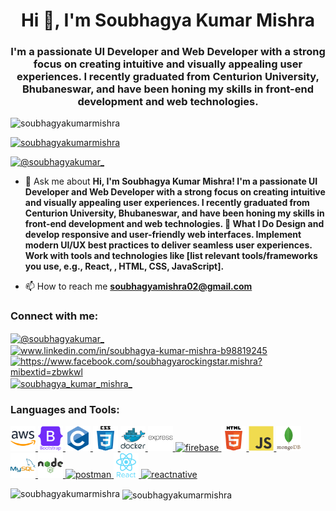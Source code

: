  <h1 align="center">Hi 👋, I'm Soubhagya Kumar Mishra</h1>
<h3 align="center">I'm a passionate UI Developer and Web Developer with a strong focus on creating intuitive and visually appealing user experiences. I recently graduated from Centurion University, Bhubaneswar, and have been honing my skills in front-end development and web technologies.</h3>

<p align="left"> <img src="https://komarev.com/ghpvc/?username=soubhagyakumarmishra&label=Profile%20views&color=0e75b6&style=flat" alt="soubhagyakumarmishra" /> </p>

<p align="left"> <a href="https://github.com/ryo-ma/github-profile-trophy"><img src="https://github-profile-trophy.vercel.app/?username=soubhagyakumarmishra" alt="soubhagyakumarmishra" /></a> </p>

<p align="left"> <a href="https://twitter.com/@soubhagyakumar_" target="blank"><img src="https://img.shields.io/twitter/follow/@soubhagyakumar_?logo=twitter&style=for-the-badge" alt="@soubhagyakumar_" /></a> </p>

- 💬 Ask me about **Hi, I'm Soubhagya Kumar Mishra! I'm a passionate UI Developer and Web Developer with a strong focus on creating intuitive and visually appealing user experiences. I recently graduated from Centurion University, Bhubaneswar, and have been honing my skills in front-end development and web technologies. 🚀 What I Do Design and develop responsive and user-friendly web interfaces. Implement modern UI/UX best practices to deliver seamless user experiences. Work with tools and technologies like [list relevant tools/frameworks you use, e.g., React, , HTML, CSS, JavaScript].**

- 📫 How to reach me **soubhagyamishra02@gmail.com**

<h3 align="left">Connect with me:</h3>
<p align="left">
<a href="https://twitter.com/@soubhagyakumar_" target="blank"><img align="center" src="https://raw.githubusercontent.com/rahuldkjain/github-profile-readme-generator/master/src/images/icons/Social/twitter.svg" alt="@soubhagyakumar_" height="30" width="40" /></a>
<a href="https://linkedin.com/in/www.linkedin.com/in/soubhagya-kumar-mishra-b98819245" target="blank"><img align="center" src="https://raw.githubusercontent.com/rahuldkjain/github-profile-readme-generator/master/src/images/icons/Social/linked-in-alt.svg" alt="www.linkedin.com/in/soubhagya-kumar-mishra-b98819245" height="30" width="40" /></a>
<a href="https://fb.com/https://www.facebook.com/soubhagyarockingstar.mishra?mibextid=zbwkwl" target="blank"><img align="center" src="https://raw.githubusercontent.com/rahuldkjain/github-profile-readme-generator/master/src/images/icons/Social/facebook.svg" alt="https://www.facebook.com/soubhagyarockingstar.mishra?mibextid=zbwkwl" height="30" width="40" /></a>
<a href="https://instagram.com/soubhagya_kumar_mishra_" target="blank"><img align="center" src="https://raw.githubusercontent.com/rahuldkjain/github-profile-readme-generator/master/src/images/icons/Social/instagram.svg" alt="soubhagya_kumar_mishra_" height="30" width="40" /></a>
</p>

<h3 align="left">Languages and Tools:</h3>
<p align="left"> <a href="https://aws.amazon.com" target="_blank" rel="noreferrer"> <img src="https://raw.githubusercontent.com/devicons/devicon/master/icons/amazonwebservices/amazonwebservices-original-wordmark.svg" alt="aws" width="40" height="40"/> </a> <a href="https://getbootstrap.com" target="_blank" rel="noreferrer"> <img src="https://raw.githubusercontent.com/devicons/devicon/master/icons/bootstrap/bootstrap-plain-wordmark.svg" alt="bootstrap" width="40" height="40"/> </a> <a href="https://www.cprogramming.com/" target="_blank" rel="noreferrer"> <img src="https://raw.githubusercontent.com/devicons/devicon/master/icons/c/c-original.svg" alt="c" width="40" height="40"/> </a> <a href="https://www.w3schools.com/css/" target="_blank" rel="noreferrer"> <img src="https://raw.githubusercontent.com/devicons/devicon/master/icons/css3/css3-original-wordmark.svg" alt="css3" width="40" height="40"/> </a> <a href="https://www.docker.com/" target="_blank" rel="noreferrer"> <img src="https://raw.githubusercontent.com/devicons/devicon/master/icons/docker/docker-original-wordmark.svg" alt="docker" width="40" height="40"/> </a> <a href="https://expressjs.com" target="_blank" rel="noreferrer"> <img src="https://raw.githubusercontent.com/devicons/devicon/master/icons/express/express-original-wordmark.svg" alt="express" width="40" height="40"/> </a> <a href="https://firebase.google.com/" target="_blank" rel="noreferrer"> <img src="https://www.vectorlogo.zone/logos/firebase/firebase-icon.svg" alt="firebase" width="40" height="40"/> </a> <a href="https://www.w3.org/html/" target="_blank" rel="noreferrer"> <img src="https://raw.githubusercontent.com/devicons/devicon/master/icons/html5/html5-original-wordmark.svg" alt="html5" width="40" height="40"/> </a> <a href="https://developer.mozilla.org/en-US/docs/Web/JavaScript" target="_blank" rel="noreferrer"> <img src="https://raw.githubusercontent.com/devicons/devicon/master/icons/javascript/javascript-original.svg" alt="javascript" width="40" height="40"/> </a> <a href="https://www.mongodb.com/" target="_blank" rel="noreferrer"> <img src="https://raw.githubusercontent.com/devicons/devicon/master/icons/mongodb/mongodb-original-wordmark.svg" alt="mongodb" width="40" height="40"/> </a> <a href="https://www.mysql.com/" target="_blank" rel="noreferrer"> <img src="https://raw.githubusercontent.com/devicons/devicon/master/icons/mysql/mysql-original-wordmark.svg" alt="mysql" width="40" height="40"/> </a> <a href="https://nodejs.org" target="_blank" rel="noreferrer"> <img src="https://raw.githubusercontent.com/devicons/devicon/master/icons/nodejs/nodejs-original-wordmark.svg" alt="nodejs" width="40" height="40"/> </a> <a href="https://postman.com" target="_blank" rel="noreferrer"> <img src="https://www.vectorlogo.zone/logos/getpostman/getpostman-icon.svg" alt="postman" width="40" height="40"/> </a> <a href="https://reactjs.org/" target="_blank" rel="noreferrer"> <img src="https://raw.githubusercontent.com/devicons/devicon/master/icons/react/react-original-wordmark.svg" alt="react" width="40" height="40"/> </a> <a href="https://reactnative.dev/" target="_blank" rel="noreferrer"> <img src="https://reactnative.dev/img/header_logo.svg" alt="reactnative" width="40" height="40"/> </a> </p>

<p><img align="left" src="https://github-readme-stats.vercel.app/api/top-langs?username=soubhagyakumarmishra&show_icons=true&locale=en&layout=compact" alt="soubhagyakumarmishra" /></p>

<p>&nbsp;<img align="center" src="https://github-readme-stats.vercel.app/api?username=soubhagyakumarmishra&show_icons=true&locale=en" alt="soubhagyakumarmishra" /></p>
